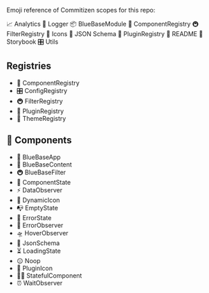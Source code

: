 Emoji reference of Commitizen scopes for this repo:

📈 Analytics
📔 Logger
📦 BlueBaseModule
🎁 ComponentRegistry
🚇 FilterRegistry
🗿 Icons
🍱 JSON Schema
🔌 PluginRegistry
📖 README
📕 Storybook
🎛 Utils

## Registries

- 🎁 ComponentRegistry
- 🎛 ConfigRegistry
- 🚇 FilterRegistry
- 🔌 PluginRegistry
- 🎨 ThemeRegistry

## 🎁 Components

- 🚀 BlueBaseApp
- 🏡 BlueBaseContent
- 🚇 BlueBaseFilter
- 🤡 ComponentState
- ️⚡️ DataObserver
- 🗿 DynamicIcon
- 📭 EmptyState
- 🚨 ErrorState
- 🚨 ErrorObserver
- 🛸 HoverObserver
- 🍱 JsonSchema
- ⏳ LoadingState
- 😐 Noop
- 🔌 PluginIcon
- 👨‍🎨 StatefulComponent
- ⏰ WaitObserver
